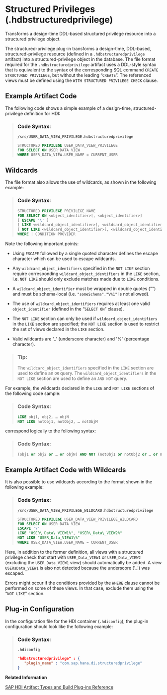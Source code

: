 <!-- loioc3827df3a9dc4c45b5b4e2f7b1070b08 -->

# Structured Privileges \(.hdbstructuredprivilege\)

Transforms a design-time DDL-based structured privilege resource into a structured privilege object.



The structured-privilege plug-in transforms a design-time, DDL-based, structured-privilege resource \(defined in a `.hdbstructuredprivilege` artifact\) into a structured-privilege object in the database. The file format required for the `.hdbstructuredprivilege` artifact uses a DDL-style syntax that is equivalent to the syntax of the corresponding SQL command `CREATE STRUCTURED PRIVILEGE`, but without the leading “`CREATE`”. The referenced views must be defined using the `WITH STRUCTURED PRIVILEGE CHECK` clause.



<a name="loioc3827df3a9dc4c45b5b4e2f7b1070b08__section_y5w_s13_1hb"/>

## Example Artifact Code

The following code shows a simple example of a design-time, structured-privilege definition for HDI:

> ### Code Syntax:  
> `/src/USER_DATA_VIEW_PRIVILEGE.hdbstructuredprivilege`
> 
> ```sql
> STRUCTURED PRIVILEGE USER_DATA_VIEW_PRIVILEGE 
> FOR SELECT ON USER_DATA_VIEW 
> WHERE USER_DATA_VIEW.USER_NAME = CURRENT_USER
> ```



<a name="loioc3827df3a9dc4c45b5b4e2f7b1070b08__section_yj2_wth_k1c"/>

## Wildcards

The file format also allows the use of wildcards, as shown in the following example:

> ### Code Syntax:  
> ```sql
> STRUCTURED PRIVILEGE PRIVILEGE_NAME 
> FOR SELECT ON <object_identifier>[, <object_identifier>] 
> [ ESCAPE '\' ] 
> [ LIKE <wildcard_object_identifier>[, <wildcard_object_identifier>] 
> [ NOT LIKE <wildcard_object_identifier>[, <wildcard_object_identifier>] ] ] 
> WHERE | CONDITION PROVIDER
> ```

Note the following important points:

-   Using `ESCAPE` followed by a single quoted character defines the escape character which can be used to escape wildcards.

-   Any `wildcard_object_identifiers` specified in the `NOT LIKE` section require corresponding `wildcard_object_identifiers` in the `LIKE` section, i.e. `NOT LIKE` should only exclude matches made due to `LIKE` conditions.

-   A `wildcard_object_identifier` must be wrapped in double quotes \(""\) and must be schema-local \(i.e. `"someSchema"."V%1"` is not allowed\).

-   The use of `wildcard_object_identifiers` requires at least one valid `object_identifier` \(defined in the “`SELECT ON`” clause\).

-   The `NOT LIKE` section can only be used if `wildcard_object_identifiers` in the `LIKE` section are specified; the `NOT LIKE` section is used to restrict the set of views declared in the `LIKE` section.

-   Valid wildcards are '\_' \(underscore character\) and '%' \(percentage character\).


> ### Tip:  
> The `wildcard_object_identifiers` specified in the `LIKE` section are used to define an `OR` query. The `wildcard_object_identifiers` in the `NOT LIKE` section are used to define an `AND NOT` query.

For example, the wildcards declared in the `LIKE` and `NOT LIKE` sections of the following code sample:

> ### Code Syntax:  
> ```sql
> LIKE obj1, obj2, … objN 
> NOT LIKE notObj1, notObj2, … notObjM
> ```

correspond logically to the following syntax:

> ### Code Syntax:  
> ```sql
> (obj1 or obj2 or … or objN) AND NOT (notObj1 or notObj2 or … or notObjM)
> ```



<a name="loioc3827df3a9dc4c45b5b4e2f7b1070b08__section_pr1_rvh_k1c"/>

## Example Artifact Code with Wildcards

It is also possible to use wildcards according to the format shown in the following example:

> ### Code Syntax:  
> `/src/USER_DATA_VIEW_PRIVILEGE_WILDCARD.hdbstructuredprivilege`
> 
> ```sql
> STRUCTURED PRIVILEGE USER_DATA_VIEW_PRIVILEGE_WILDCARD 
> FOR SELECT ON USER_DATA_VIEW 
> ESCAPE '\' 
> LIKE "USER\_Data\_VIEW1%", "USER\_Data\_VIEW2%" 
> NOT LIKE "USER_Data_VIEW1\%"
> WHERE USER_DATA_VIEW.USER_NAME = CURRENT_USER
> ```

Here, in addition to the former definition, all views with a structured privilege check that start with `USER_Data_VIEW1` or `USER_Data_VIEW2` \(excluding the `USER_Data_VIEW1` view\) should automatically be added. A view `USERsData_VIEW1` is also not detected because the underscore \('\_'\) was escaped.

Errors might occur if the conditions provided by the `WHERE` clause cannot be performed on some of these views. In that case, exclude them using the "`NOT LIKE`" section.



<a name="loioc3827df3a9dc4c45b5b4e2f7b1070b08__section_npv_r13_1hb"/>

## Plug-in Configuration

In the configuration file for the HDI container \(`.hdiconfig`\), the plug-in configuration should look like the following example:

> ### Code Syntax:  
> `.hdiconfig`
> 
> ```json
> "hdbstructuredprivilege" : {
>    "plugin_name" : "com.sap.hana.di.structuredprivilege"
> }
> ```

**Related Information**  


[SAP HDI Artifact Types and Build Plug-ins Reference](sap-hdi-artifact-types-and-build-plug-ins-reference-9789224.md "The SAP HANA Cloud, SAP HANA database deployment infrastructure (HDI) supports a wide variety of database artifact types, for example, tables, indexes, and views.")

